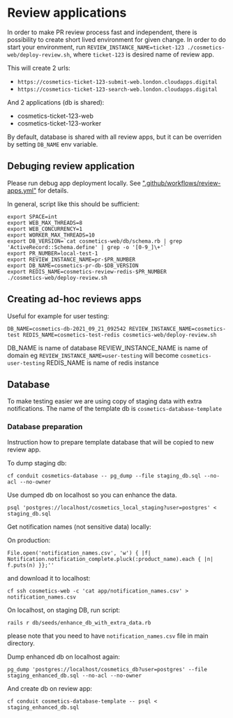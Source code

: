 # Review applications

In order to make PR review process fast and independent, there is possibility to create
short lived environment for given change. In order to do start your environment, run
`REVIEW_INSTANCE_NAME=ticket-123 ./cosmetics-web/deploy-review.sh`, where `ticket-123` is desired name of review app.

This will create 2 urls:
* `https://cosmetics-ticket-123-submit-web.london.cloudapps.digital`
* `https://cosmetics-ticket-123-search-web.london.cloudapps.digital`

And 2 applications (db is shared):
* cosmetics-ticket-123-web
* cosmetics-ticket-123-worker

By default, database is shared with all review apps, but it can be overriden by setting `DB_NAME` env variable.

## Debuging review application

Please run debug app deployment locally. See [".github/workflows/review-apps.yml"](https://github.com/UKGovernmentBEIS/beis-opss/blob/master/.github/workflows/review-apps.yml) for details.

In general, script like this should be sufficient:

```
export SPACE=int
export WEB_MAX_THREADS=8
export WEB_CONCURRENCY=1
export WORKER_MAX_THREADS=10
export DB_VERSION=`cat cosmetics-web/db/schema.rb | grep 'ActiveRecord::Schema.define' | grep -o '[0-9_]\+'`
export PR_NUMBER=local-test-1
export REVIEW_INSTANCE_NAME=pr-$PR_NUMBER
export DB_NAME=cosmetics-pr-db-$DB_VERSION
export REDIS_NAME=cosmetics-review-redis-$PR_NUMBER
./cosmetics-web/deploy-review.sh
```

## Creating ad-hoc reviews apps

Useful for example for user testing:

```
DB_NAME=cosmetics-db-2021_09_21_092542 REVIEW_INSTANCE_NAME=cosmetics-test REDIS_NAME=cosmetics-test-redis cosmetics-web/deploy-review.sh
```

DB_NAME is name of database
REVIEW_INSTANCE_NAME is name of domain eg `REVIEW_INSTANCE_NAME=user-testing` will become `cosmetics-user-testing`
REDIS_NAME is name of redis instance

## Database

To make testing easier we are using copy of staging data with extra notifications.
The name of the template db is `cosmetics-database-template`

### Database preparation

Instruction how to prepare template database that will be copied to new review app.

To dump staging db:

```
cf conduit cosmetics-database -- pg_dump --file staging_db.sql --no-acl --no-owner
```

Use dumped db on localhost so you can enhance the data.

```
psql 'postgres://localhost/cosmetics_local_staging?user=postgres' < staging_db.sql
```

Get notification names (not sensitive data) locally:

On production:
```
File.open('notification_names.csv', 'w') { |f| Notification.notification_complete.pluck(:product_name).each { |n| f.puts(n) }};''
```

and download it to localhost:

```
cf ssh cosmetics-web -c 'cat app/notification_names.csv' > notification_names.csv
```

On localhost, on staging DB, run script:

`rails r db/seeds/enhance_db_with_extra_data.rb`

please note that you need to have `notification_names.csv` file in main directory.

Dump enhanced db on localhost again:

```
pg_dump 'postgres://localhost/cosmetics_db?user=postgres' --file staging_enhanced_db.sql --no-acl --no-owner
```

And create db on review app:

```
cf conduit cosmetics-database-template -- psql < staging_enhanced_db.sql
```
